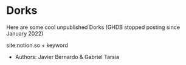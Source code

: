 # Dorks
Here are some cool unpublished Dorks (GHDB stopped posting since January 2022)

site:notion.so + keyword


* Authors: Javier Bernardo & Gabriel Tarsia

